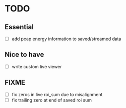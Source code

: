 # TODO

## Essential
 - [ ] add pcap energy information to saved/streamed data

## Nice to have
 - [ ] write custom live viewer 


## FIXME
 - [ ] fix zeros in live roi_sum due to misalignment
 - [ ] fix trailing zero at end of saved roi sum
